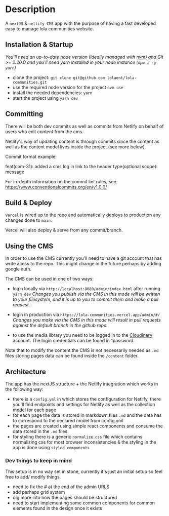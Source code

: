 # Description

A `nextJS` & `netlify CMS` app with the purpose of having a fast developed easy to manage lola communities website.

## Installation & Startup

_You'll need an up-to-date node version (ideally managed with [nvm](https://github.com/nvm-sh/nvm)) and Git >= 2.20.0 and you'll need yarn installed in your node instance (`npm i -g yarn`)_

- clone the project: `git clone git@github.com:lolaent/lola-communities.git`
- use the required node version for the project `nvm use`
- install the needed dependencies: `yarn`
- start the project using `yarn dev`

## Committing

There will be both dev commits as well as commits from Netlify on behalf of users who edit content from the cms.

Netlify's way of updating content is through commits since the content as well as the content model lives inside the project (see more below).

Commit format example:

feat(com-31): added a cms log in link to the header
type(optional scope): message

For in-depth information on the commit lint rules, see: https://www.conventionalcommits.org/en/v1.0.0/

## Build & Deploy

`Vercel` is wired up to the repo and automatically deploys to production any changes done to `main`.

Vercel will also deploy & serve from any commit/branch.

## Using the CMS

In order to use the CMS currently you'll need to have a git account that has write acess to the repo.
This might change in the future perhaps by adding google auth.

The CMS can be used in one of two ways:

- login locally via `http://localhost:8080/admin/index.html` after running `yarn dev` _Changes you publish via the CMS in this mode will be written to your filesystem, and it is up to you to commit them and make a pull request._

- login in production via `https://lola-communities.vercel.app/admin/#/` _Changes you make via the CMS in this mode will result in pull requests against the default branch in the github repo._

- to use the media library you need to be logged in to the [Cloudinary](https://cloudinary.com/console) account. The login credentials can be found in 1password.

Note that to modify the content the CMS is not necessarily needed as `.md` files storing pages data can be found inside the `/content` folder.

## Architecture

The app has the nextJS structure + the Netlify integration which works in the following way:

- there is a `config.yml` in which stores the configuration for Netlify, there you'll find endpoints and settings for Netlify as well as the collection model for each page
- for each page the data is stored in markdown files `.md` and the data has to correspond to the declared model from config.yml
- the pages are created using simple react components and consume the data stored in the `.md` files
- for styling there is a generic `normalize.css` file which contains normalizing css for most browser inconsistencies & the styling in the app is done using `styled components`

### Dev things to keep in mind

This setup is in no way set in stone, currently it's just an initial setup so feel free to add/ modify things.

- need to fix the # at the end of the admin URLS
- add perhaps grid system
- dig more into how the pages should be structured
- need to start implementing some common components for common elements found in the design once it exists
